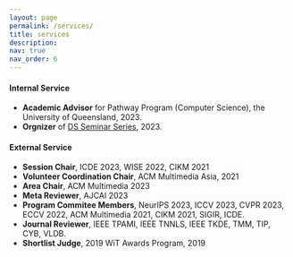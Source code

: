 ```yaml
---
layout: page
permalink: /services/
title: services
description: 
nav: true
nav_order: 6
---
```

#### Internal Service
- **Academic Advisor** for Pathway Program (Computer Science), the University of Queensland, 2023.
- **Orgnizer** of [DS Seminar Series](https://uq-ds-seminar.github.io/), 2023.

#### External Service
- **Session Chair**, ICDE 2023, WISE 2022, CIKM 2021
- **Volunteer Coordination Chair**, ACM Multimedia Asia, 2021
- **Area Chair**, ACM Multimedia 2023
- **Meta Reviewer**, AJCAI 2023
- **Program Commitee Members**, NeurIPS 2023, ICCV 2023, CVPR 2023, ECCV 2022, ACM Multimedia 2021, CIKM 2021, SIGIR, ICDE.
- **Journal Reviewer**, IEEE TPAMI, IEEE TNNLS, IEEE TKDE, TMM, TIP, CYB, VLDB.
- **Shortlist Judge**, 2019 WiT Awards Program, 2019 

